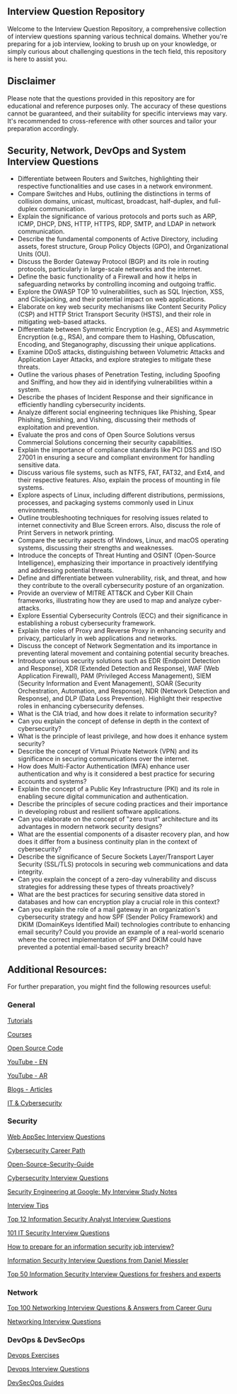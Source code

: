## Interview Question Repository

Welcome to the Interview Question Repository, a comprehensive collection of interview questions spanning various technical domains. Whether you're preparing for a job interview, looking to brush up on your knowledge, or simply curious about challenging questions in the tech field, this repository is here to assist you.

## Disclaimer

Please note that the questions provided in this repository are for educational and reference purposes only. The accuracy of these questions cannot be guaranteed, and their suitability for specific interviews may vary. It's recommended to cross-reference with other sources and tailor your preparation accordingly.


## Security, Network, DevOps and System Interview Questions
- Differentiate between Routers and Switches, highlighting their respective functionalities and use cases in a network environment.
- Compare Switches and Hubs, outlining the distinctions in terms of collision domains, unicast, multicast, broadcast, half-duplex, and full-duplex communication.
- Explain the significance of various protocols and ports such as ARP, ICMP, DHCP, DNS, HTTP, HTTPS, RDP, SMTP, and LDAP in network communication.
- Describe the fundamental components of Active Directory, including assets, forest structure, Group Policy Objects (GPO), and Organizational Units (OU).
- Discuss the Border Gateway Protocol (BGP) and its role in routing protocols, particularly in large-scale networks and the internet.
- Define the basic functionality of a Firewall and how it helps in safeguarding networks by controlling incoming and outgoing traffic.
- Explore the OWASP TOP 10 vulnerabilities, such as SQL Injection, XSS, and Clickjacking, and their potential impact on web applications.
- Elaborate on key web security mechanisms like Content Security Policy (CSP) and HTTP Strict Transport Security (HSTS), and their role in mitigating web-based attacks.
- Differentiate between Symmetric Encryption (e.g., AES) and Asymmetric Encryption (e.g., RSA), and compare them to Hashing, Obfuscation, Encoding, and Steganography, discussing their unique applications.
- Examine DDoS attacks, distinguishing between Volumetric Attacks and Application Layer Attacks, and explore strategies to mitigate these threats.
- Outline the various phases of Penetration Testing, including Spoofing and Sniffing, and how they aid in identifying vulnerabilities within a system.
- Describe the phases of Incident Response and their significance in efficiently handling cybersecurity incidents.
- Analyze different social engineering techniques like Phishing, Spear Phishing, Smishing, and Vishing, discussing their methods of exploitation and prevention.
- Evaluate the pros and cons of Open Source Solutions versus Commercial Solutions concerning their security capabilities.
- Explain the importance of compliance standards like PCI DSS and ISO 27001 in ensuring a secure and compliant environment for handling sensitive data.
- Discuss various file systems, such as NTFS, FAT, FAT32, and Ext4, and their respective features. Also, explain the process of mounting in file systems.
- Explore aspects of Linux, including different distributions, permissions, processes, and packaging systems commonly used in Linux environments.
- Outline troubleshooting techniques for resolving issues related to internet connectivity and Blue Screen errors. Also, discuss the role of Print Servers in network printing.
- Compare the security aspects of Windows, Linux, and macOS operating systems, discussing their strengths and weaknesses.
- Introduce the concepts of Threat Hunting and OSINT (Open-Source Intelligence), emphasizing their importance in proactively identifying and addressing potential threats.
- Define and differentiate between vulnerability, risk, and threat, and how they contribute to the overall cybersecurity posture of an organization.
- Provide an overview of MITRE ATT&CK and Cyber Kill Chain frameworks, illustrating how they are used to map and analyze cyber-attacks.
- Explore Essential Cybersecurity Controls (ECC) and their significance in establishing a robust cybersecurity framework.
- Explain the roles of Proxy and Reverse Proxy in enhancing security and privacy, particularly in web applications and networks.
- Discuss the concept of Network Segmentation and its importance in preventing lateral movement and containing potential security breaches.
- Introduce various security solutions such as EDR (Endpoint Detection and Response), XDR (Extended Detection and Response), WAF (Web Application Firewall), PAM (Privileged Access Management), SIEM (Security Information and Event Management), SOAR (Security Orchestration, Automation, and Response), NDR (Network Detection and Response), and DLP (Data Loss Prevention). Highlight their respective roles in enhancing cybersecurity defenses.
- What is the CIA triad, and how does it relate to information security?
- Can you explain the concept of defense in depth in the context of cybersecurity?
- What is the principle of least privilege, and how does it enhance system security?
- Describe the concept of Virtual Private Network (VPN) and its significance in securing communications over the internet.
- How does Multi-Factor Authentication (MFA) enhance user authentication and why is it considered a best practice for securing accounts and systems?
- Explain the concept of a Public Key Infrastructure (PKI) and its role in enabling secure digital communication and authentication.
- Describe the principles of secure coding practices and their importance in developing robust and resilient software applications.
- Can you elaborate on the concept of "zero trust" architecture and its advantages in modern network security designs?
- What are the essential components of a disaster recovery plan, and how does it differ from a business continuity plan in the context of cybersecurity?
- Describe the significance of Secure Sockets Layer/Transport Layer Security (SSL/TLS) protocols in securing web communications and data integrity.
- Can you explain the concept of a zero-day vulnerability and discuss strategies for addressing these types of threats proactively?
- What are the best practices for securing sensitive data stored in databases and how can encryption play a crucial role in this context?
- Can you explain the role of a mail gateway in an organization's cybersecurity strategy and how SPF (Sender Policy Framework) and DKIM (DomainKeys Identified Mail) technologies contribute to enhancing email security? Could you provide an example of a real-world scenario where the correct implementation of SPF and DKIM could have prevented a potential email-based security breach?

## Additional Resources:

For further preparation, you might find the following resources useful:

### General
[Tutorials](https://start.me/w/4OyXDq)

[Courses](https://start.me/w/7GvYw2)

[Open Source Code](https://start.me/w/4OyXmy)

[YouTube - EN](https://start.me/w/YJqeGa)

[YouTube - AR](https://start.me/w/aJaQmM)

[Blogs - Articles](https://start.me/w/qPRg5n)

[IT & Cybersecurity](https://start.me/p/KMqznE/it-cyber-security)

### Security
[Web AppSec Interview Questions](https://tib3rius.com/interview-questions)

[Cybersecurity Career Path](https://github.com/rezaduty/cybersecurity-career-path)

[Open-Source-Security-Guide](https://github.com/mikeroyal/Open-Source-Security-Guide)

[Cybersecurity Interview Questions](https://github.com/nixonion/Cybersecurity-Interview-Questions)

[Security Engineering at Google: My Interview Study Notes](https://github.com/gracenolan/Notes)

[Interview Tips](https://github.com/jigerjain/Interview_Tips)

[Top 12 Information Security Analyst Interview Questions](https://career.guru99.com/top-12-security-information-analyst-interview-questions/)

[101 IT Security Interview Questions](https://careers.simplicable.com/careers/new/101-IT-security-interview-questions)

[How to prepare for an information security job interview?](https://www.techtarget.com/searchsecurity/tips)

[Information Security Interview Questions from Daniel Miessler](https://danielmiessler.com/p/infosec-interview-questions/)

[Top 50 Information Security Interview Questions for freshers and experts](https://resources.infosecinstitute.com/topics/professional-development/top-50-information-security-interview-questions/)

### Network
[Top 100 Networking Interview Questions & Answers from Career Guru](https://www.guru99.com/networking-interview-questions.html)

[Networking Interview Questions](https://www.interviewbit.com/networking-interview-questions/)

### DevOps & DevSecOps
[Devops Exercises](https://github.com/bregman-arie/devops-exercises)

[Devops Interview Questions](https://github.com/Devinterview-io/devops-interview-questions)

[DevSecOps Guides](https://devsecopsguides.com/)
